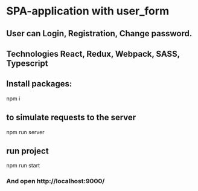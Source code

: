 # SPA-application with user_form

## User can  Login, Registration, Change password.

## Technologies React, Redux, Webpack, SASS, Typescript

## Install packages: 
npm i

## to simulate requests to the server
npm run server

## run project
npm run start

### And open http://localhost:9000/